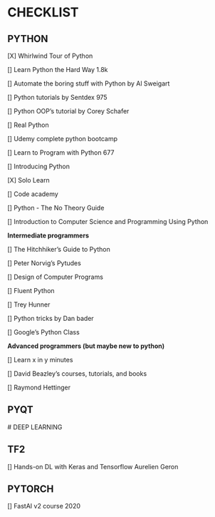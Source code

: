 # CHECKLIST

## PYTHON

[X] Whirlwind Tour of Python

[] Learn Python the Hard Way 1.8k

[] Automate the boring stuff with Python by Al Sweigart

[] Python tutorials by Sentdex 975

[] Python OOP’s tutorial by Corey Schafer 

[] Real Python 

[] Udemy complete python bootcamp

[] Learn to Program with Python 677

[] Introducing Python

[X] Solo Learn

[] Code academy

[] Python - The No Theory Guide 

[] Introduction to Computer Science and Programming Using Python

__Intermediate programmers__

[] The Hitchhiker’s Guide to Python

[] Peter Norvig’s Pytudes

[] Design of Computer Programs

[] Fluent Python 

[] Trey Hunner 

[] Python tricks by Dan bader 

[] Google’s Python Class

__Advanced programmers (but maybe new to python)__

[] Learn x in y minutes 

[] David Beazley’s courses, tutorials, and books 

[] Raymond Hettinger


## PYQT


# DEEP LEARNING

## TF2

[] Hands-on DL with Keras and Tensorflow Aurelien Geron

## PYTORCH

[] FastAI v2 course 2020

